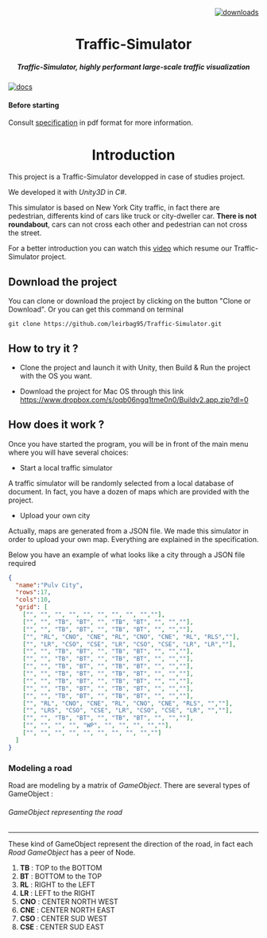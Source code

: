 <p align="right">
  <a href="http://img.shields.io/badge/license-MIT-blue.svg)](https://github.com/leirbag95/Traffic-Simulator/blob/master/LICENSE">
    <img src="http://img.shields.io/badge/license-MIT-blue.svg" alt="downloads" />
  </a>
</p>


<h1 align="center">Traffic-Simulator</h1>

<h5 align="center"> Traffic-Simulator, highly performant large-scale traffic visualization</h5>

[![docs](http://i.imgur.com/mvfvgf0.jpg)](https://github.com/leirbag95/Traffic-Simulator/)

#### Before starting 

Consult [specification](https://github.com/leirbag95/Traffic-Simulator/files/2982107/Rapport_PTS_IBO_104_gabriel_elfassi.pdf)
 in pdf format for more information.

<h1 align="center">Introduction</h1>
This project is a Traffic-Simulator developped in case of studies project.

We developed it with *Unity3D*  in *C#*.

This simulator is based on New York City traffic, in fact there are pedestrian, differents kind of cars like truck or city-dweller car. **There is not roundabout**, cars can not cross each other and pedestrian can not cross the street.

For a better introduction you can watch this <a href="https://youtu.be/HV_8Rp9zvWE">video</a> which resume our Traffic-Simulator project.

## Download the project

You can clone or download the project by clicking on the button "Clone or Download".
Or you can get this command on terminal 
```
git clone https://github.com/leirbag95/Traffic-Simulator.git
``` 
## How to try it ?

 - Clone the project and launch it with Unity, then Build & Run the project with the OS you want.
 
 - Download the project for Mac OS through this link https://www.dropbox.com/s/oqb06ngq1tme0n0/Buildv2.app.zip?dl=0

## How does it work ?



Once you have started the program, you will be in front of the main menu where you will have several choices:
- Start a local traffic simulator

A traffic simulator will be randomly selected from a local database of document. In fact, you have a dozen of maps which are provided with the project.

- Upload your own city

Actually, maps are generated from a JSON file. We made this simulator in order to upload your own map. Everything are explained in the specification.

Below you have an example of what looks like a city through a JSON file required

``` JSON
{
  "name":"Pulv City",
  "rows":17,
  "cols":10,
  "grid": [
  	["", "", "", "", "", "", "", "", "",""],
  	["", "", "TB", "BT", "", "TB", "BT", "", "",""],
  	["", "", "TB", "BT", "", "TB", "BT", "", "",""],
  	["", "RL", "CNO", "CNE", "RL", "CNO", "CNE", "RL", "RLS",""],
  	["", "LR", "CSO", "CSE", "LR", "CSO", "CSE", "LR", "LR",""],
  	["", "", "TB", "BT", "", "TB", "BT", "", "",""],
  	["", "", "TB", "BT", "", "TB", "BT", "", "",""],
  	["", "", "TB", "BT", "", "TB", "BT", "", "",""],
  	["", "", "TB", "BT", "", "TB", "BT", "", "",""],
  	["", "", "TB", "BT", "", "TB", "BT", "", "",""],
  	["", "", "TB", "BT", "", "TB", "BT", "", "",""],
  	["", "", "TB", "BT", "", "TB", "BT", "", "",""],
  	["", "RL", "CNO", "CNE", "RL", "CNO", "CNE", "RLS", "",""],
  	["", "LRS", "CSO", "CSE", "LR", "CSO", "CSE", "LR", "",""],
  	["", "", "TB", "BT", "", "TB", "BT", "", "",""],
  	["", "", "", "", "WP", "", "", "", "",""],
  	["", "", "", "", "", "", "", "", "",""]
  ]
}
```

### Modeling a road

Road are modeling by a matrix of *GameObject*.
There are several types of GameObject : 

###### GameObject representing the road

---

These kind of GameObject represent the direction of the road, in fact each *Road GameObject* has a peer of Node.

1. **TB** : TOP to the BOTTOM
2. **BT** : BOTTOM to the TOP
3. **RL** : RIGHT to the LEFT
4. **LR** : LEFT to the RIGHT
5. **CNO** : CENTER NORTH WEST
6. **CNE** : CENTER NORTH EAST
7. **CSO** : CENTER SUD WEST
8. **CSE** : CENTER SUD EAST

